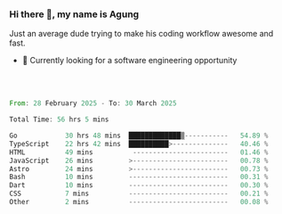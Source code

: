 ### Hi there 👋, my name is Agung
Just an average dude trying to make his coding workflow awesome and fast.

<!--
**agungfir98/agungfir98** is a ✨ _special_ ✨ repository because its `README.md` (this file) appears on your GitHub profile.
-->

- 🔭 Currently looking for a software engineering opportunity
<br/>
<br/>
<!--START_SECTION:waka-->

```rust
From: 28 February 2025 - To: 30 March 2025

Total Time: 56 hrs 5 mins

Go            30 hrs 48 mins  █████████████▒-----------   54.89 %
TypeScript    22 hrs 42 mins  ██████████>--------------   40.46 %
HTML          49 mins          ------------------------   01.46 %
JavaScript    26 mins         >------------------------   00.78 %
Astro         24 mins         >------------------------   00.73 %
Bash          10 mins         -------------------------   00.31 %
Dart          10 mins         -------------------------   00.30 %
CSS           7 mins          -------------------------   00.21 %
Other         2 mins          -------------------------   00.08 %
```

<!--END_SECTION:waka-->
